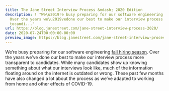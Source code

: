 ```yaml
---
title: The Jane Street Interview Process &mdash; 2020 Edition
description: ! "We\u2019re busy preparing for our software engineering fall hiringseason.
  Over the years we\u2019vedone our best to make our interview process more transparent
  tocandi..."
url: https://blog.janestreet.com/jane-street-interview-process-2020/
date: 2020-07-24T00:00:00-00:00
preview_image: https://blog.janestreet.com/jane-street-interview-process-2020/ocaml_code.png
---
```


<p>We’re busy preparing for our software engineering <a href="https://blog.janestreet.com/unraveling/">fall hiring
season</a>. Over the years we’ve
done our best to make our interview process more transparent to
candidates. While many candidates show up knowing something about what
our interviews look like, much of the information floating around on
the internet is outdated or wrong. These past few months have also
changed a lot about the process as we’ve adapted to working from home
and other effects of COVID-19.</p>
